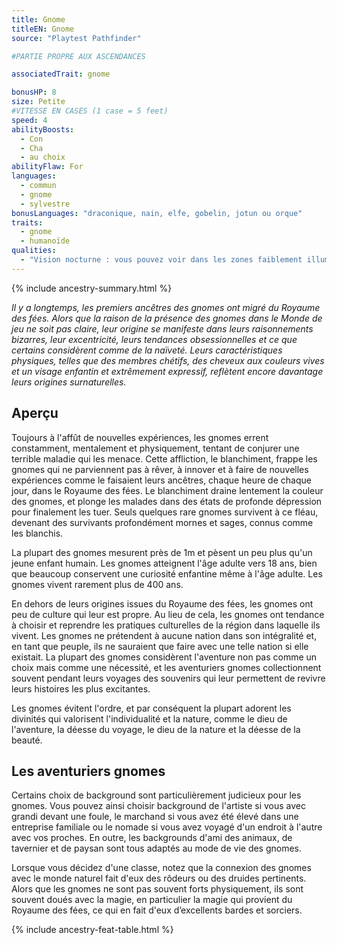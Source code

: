 ```yaml
---
title: Gnome
titleEN: Gnome
source: "Playtest Pathfinder"

#PARTIE PROPRE AUX ASCENDANCES

associatedTrait: gnome

bonusHP: 8
size: Petite
#VITESSE EN CASES (1 case = 5 feet)
speed: 4
abilityBoosts:
  - Con
  - Cha
  - au choix
abilityFlaw: For
languages:
  - commun
  - gnome
  - sylvestre
bonusLanguages: "draconique, nain, elfe, gobelin, jotun ou orque"
traits:
  - gnome
  - humanoïde
qualities:
  - "Vision nocturne : vous pouvez voir dans les zones faiblement illuminées aussi bien qu'en plein jour."
---
```


{% include ancestry-summary.html %}

*Il y a longtemps, les premiers ancêtres des gnomes ont migré du Royaume des fées. Alors que la raison de la présence des gnomes dans le Monde de jeu ne soit pas claire, leur origine se manifeste dans leurs raisonnements bizarres, leur excentricité, leurs tendances obsessionnelles et ce que certains considèrent comme de la naïveté. Leurs caractéristiques physiques, telles que des membres chétifs, des cheveux aux couleurs vives et un visage enfantin et extrêmement expressif, reflètent encore davantage leurs origines surnaturelles.*

## Aperçu
Toujours à l'affût de nouvelles expériences, les gnomes errent constamment, mentalement et physiquement, tentant de conjurer une terrible maladie qui les menace. Cette affliction, le blanchiment, frappe les gnomes qui ne parviennent pas à rêver, à innover et à faire de nouvelles expériences comme le faisaient leurs ancêtres, chaque heure de chaque jour, dans le Royaume des fées. Le blanchiment draine lentement la couleur des gnomes, et plonge les malades dans des états de profonde dépression pour finalement les tuer. Seuls quelques rare gnomes survivent à ce fléau, devenant des survivants profondément mornes et sages, connus comme les blanchis.

La plupart des gnomes mesurent près de 1m et pèsent un peu plus qu'un jeune enfant humain. Les gnomes atteignent l'âge adulte vers 18 ans, bien que beaucoup conservent une curiosité enfantine même à l'âge adulte. Les gnomes vivent rarement plus de 400 ans.

En dehors de leurs origines issues du Royaume des fées, les gnomes ont peu de culture qui leur est propre. Au lieu de cela, les gnomes ont tendance à choisir et reprendre les pratiques culturelles de la région dans laquelle ils vivent. Les gnomes ne prétendent à aucune nation dans son intégralité et, en tant que peuple, ils ne sauraient que faire avec une telle nation si elle existait. La plupart des gnomes considèrent l'aventure non pas comme un choix mais comme une nécessité, et les aventuriers gnomes collectionnent souvent pendant leurs voyages des souvenirs qui leur permettent de revivre leurs histoires les plus excitantes.

Les gnomes évitent l'ordre, et par conséquent la plupart adorent les divinités qui valorisent l'individualité et la nature, comme le dieu de l'aventure, la déesse du voyage, le dieu de la nature et la déesse de la beauté.

## Les aventuriers gnomes
Certains choix de background sont particulièrement judicieux pour les gnomes. Vous pouvez ainsi choisir background de l'artiste si vous avec grandi devant une foule, le marchand si vous avez été élevé dans une entreprise familiale ou le nomade si vous avez voyagé d'un endroit à l'autre avec vos proches. En outre, les backgrounds d'ami des animaux, de tavernier et de paysan sont tous adaptés au mode de vie des gnomes.

Lorsque vous décidez d'une classe, notez que la connexion des gnomes avec le monde naturel fait d'eux des rôdeurs ou des druides pertinents. Alors que les gnomes ne sont pas souvent forts physiquement, ils sont souvent doués avec la magie, en particulier la magie qui provient du Royaume des fées, ce qui en fait d'eux d’excellents bardes et sorciers.

{% include ancestry-feat-table.html %}
